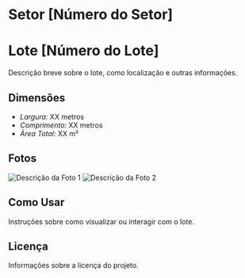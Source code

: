 # Setor [Número do Setor]
# Lote [Número do Lote]

Descrição breve sobre o lote, como localização e outras informações.

## Dimensões
- *Largura:* XX metros
- *Comprimento:* XX metros
- *Área Total:* XX m²

## Fotos
![Descrição da Foto 1](link_da_foto_1)
![Descrição da Foto 2](link_da_foto_2)

## Como Usar
Instruções sobre como visualizar ou interagir com o lote.

## Licença
Informações sobre a licença do projeto.